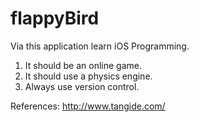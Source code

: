 # flappyBird
Via this application learn iOS Programming.

1. It should be an online game.
2. It should use a physics engine.
3. Always use version control.












References:
http://www.tangide.com/

